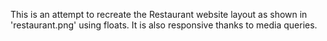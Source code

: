This is an attempt to recreate the Restaurant website layout as shown in 'restaurant.png' using floats. It is also responsive thanks to media queries.
